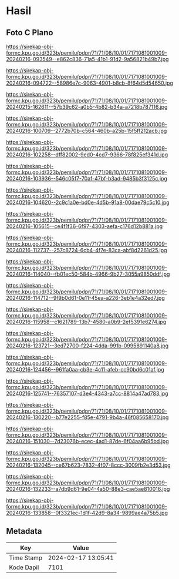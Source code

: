 # Hasil

## Foto C Plano

https://sirekap-obj-formc.kpu.go.id/323b/pemilu/pdpr/71/71/08/10/01/7171081001009-20240216-093549--e862c836-71a5-41b1-91d2-9a56821b49b7.jpg

https://sirekap-obj-formc.kpu.go.id/323b/pemilu/pdpr/71/71/08/10/01/7171081001009-20240216-094722--58986e7c-9063-4901-b8cb-8f64d5d54650.jpg

https://sirekap-obj-formc.kpu.go.id/323b/pemilu/pdpr/71/71/08/10/01/7171081001009-20240215-162611--57b39c62-a0b5-4b82-b34a-a7218b787116.jpg

https://sirekap-obj-formc.kpu.go.id/323b/pemilu/pdpr/71/71/08/10/01/7171081001009-20240216-100709--2772b70b-c564-460b-a25b-15f5ff212acb.jpg

https://sirekap-obj-formc.kpu.go.id/323b/pemilu/pdpr/71/71/08/10/01/7171081001009-20240216-102258--dff82002-9ed0-4cd7-9366-78f825ef341d.jpg

https://sirekap-obj-formc.kpu.go.id/323b/pemilu/pdpr/71/71/08/10/01/7171081001009-20240216-103936--546c05f7-70af-47bf-b3ad-9485b3f3125c.jpg

https://sirekap-obj-formc.kpu.go.id/323b/pemilu/pdpr/71/71/08/10/01/7171081001009-20240216-104620--2c9c1a0e-bd0e-4d5b-91a8-00dae79c5c10.jpg

https://sirekap-obj-formc.kpu.go.id/323b/pemilu/pdpr/71/71/08/10/01/7171081001009-20240216-105615--ce4f1f36-6f97-4303-aefa-c176d12b881a.jpg

https://sirekap-obj-formc.kpu.go.id/323b/pemilu/pdpr/71/71/08/10/01/7171081001009-20240216-112737--257c8724-6cb4-4f7e-83ca-abf8d2261d25.jpg

https://sirekap-obj-formc.kpu.go.id/323b/pemilu/pdpr/71/71/08/10/01/7171081001009-20240216-114040--fb01ec50-584b-4966-9b27-3055a9850ddf.jpg

https://sirekap-obj-formc.kpu.go.id/323b/pemilu/pdpr/71/71/08/10/01/7171081001009-20240216-114712--9f9b0d61-0e11-45ea-a226-3eb1e4a32ed7.jpg

https://sirekap-obj-formc.kpu.go.id/323b/pemilu/pdpr/71/71/08/10/01/7171081001009-20240216-115958--c1621789-13b7-4580-a0b9-2ef5391e6274.jpg

https://sirekap-obj-formc.kpu.go.id/323b/pemilu/pdpr/71/71/08/10/01/7171081001009-20240216-123721--3ed72700-f224-4dda-991b-0995891140a8.jpg

https://sirekap-obj-formc.kpu.go.id/323b/pemilu/pdpr/71/71/08/10/01/7171081001009-20240216-124456--961fa0aa-cb3e-4c11-afeb-cc90bd6c01af.jpg

https://sirekap-obj-formc.kpu.go.id/323b/pemilu/pdpr/71/71/08/10/01/7171081001009-20240216-125741--76357107-d3e4-4343-a7cc-8814a47ad783.jpg

https://sirekap-obj-formc.kpu.go.id/323b/pemilu/pdpr/71/71/08/10/01/7171081001009-20240216-130220--b77e2255-f85e-4791-9b4a-46f085658170.jpg

https://sirekap-obj-formc.kpu.go.id/323b/pemilu/pdpr/71/71/08/10/01/7171081001009-20240216-151030--7d23076b-ecec-4ad1-87de-6f04aa6b95bd.jpg

https://sirekap-obj-formc.kpu.go.id/323b/pemilu/pdpr/71/71/08/10/01/7171081001009-20240216-132045--ce67b623-7832-4f07-8ccc-3009fb2e3d53.jpg

https://sirekap-obj-formc.kpu.go.id/323b/pemilu/pdpr/71/71/08/10/01/7171081001009-20240216-132233--a7db9d61-9e04-4a50-88e3-cae5ae810016.jpg

https://sirekap-obj-formc.kpu.go.id/323b/pemilu/pdpr/71/71/08/10/01/7171081001009-20240216-133858--0f3321ec-1d1f-42d9-8a34-9899ae4a75b5.jpg


## Metadata

| Key        | Value               |
| ---------- | ------------------- |
| Time Stamp | 2024-02-17 13:05:41 |
| Kode Dapil | 7101                |



